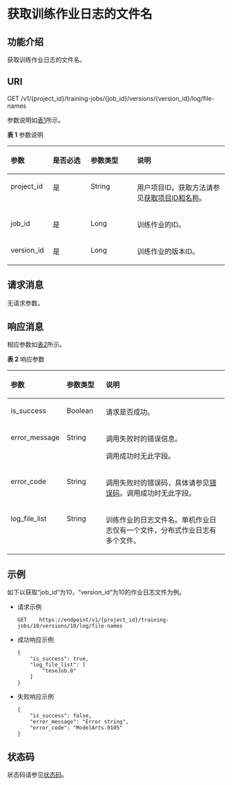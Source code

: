 # 获取训练作业日志的文件名<a name="modelarts_03_0054"></a>

## 功能介绍<a name="section43804588"></a>

获取训练作业日志的文件名。

## URI<a name="section58696980"></a>

GET /v1/\{project\_id\}/training-jobs/\{job\_id\}/versions/\{version\_id\}/log/file-names

参数说明如[表1](#table4669394316232)所示。

**表 1**  参数说明

<a name="table4669394316232"></a>
<table><thead align="left"><tr id="row1698378816232"><th class="cellrowborder" valign="top" width="19.36%" id="mcps1.2.5.1.1"><p id="p3928616250"><a name="p3928616250"></a><a name="p3928616250"></a>参数</p>
</th>
<th class="cellrowborder" valign="top" width="17.380000000000003%" id="mcps1.2.5.1.2"><p id="p318220716250"><a name="p318220716250"></a><a name="p318220716250"></a>是否必选</p>
</th>
<th class="cellrowborder" valign="top" width="21.34%" id="mcps1.2.5.1.3"><p id="p5643224916250"><a name="p5643224916250"></a><a name="p5643224916250"></a>参数类型</p>
</th>
<th class="cellrowborder" valign="top" width="41.92%" id="mcps1.2.5.1.4"><p id="p760948416250"><a name="p760948416250"></a><a name="p760948416250"></a>说明</p>
</th>
</tr>
</thead>
<tbody><tr id="row6661219316232"><td class="cellrowborder" valign="top" width="19.36%" headers="mcps1.2.5.1.1 "><p id="p6394012216250"><a name="p6394012216250"></a><a name="p6394012216250"></a>project_id</p>
</td>
<td class="cellrowborder" valign="top" width="17.380000000000003%" headers="mcps1.2.5.1.2 "><p id="p1176739816250"><a name="p1176739816250"></a><a name="p1176739816250"></a>是</p>
</td>
<td class="cellrowborder" valign="top" width="21.34%" headers="mcps1.2.5.1.3 "><p id="p1363517816250"><a name="p1363517816250"></a><a name="p1363517816250"></a>String</p>
</td>
<td class="cellrowborder" valign="top" width="41.92%" headers="mcps1.2.5.1.4 "><p id="p3070766316250"><a name="p3070766316250"></a><a name="p3070766316250"></a>用户项目ID。获取方法请参见<a href="获取项目ID和名称.md">获取项目ID和名称</a>。</p>
</td>
</tr>
<tr id="row2898837316232"><td class="cellrowborder" valign="top" width="19.36%" headers="mcps1.2.5.1.1 "><p id="p1217225116250"><a name="p1217225116250"></a><a name="p1217225116250"></a>job_id</p>
</td>
<td class="cellrowborder" valign="top" width="17.380000000000003%" headers="mcps1.2.5.1.2 "><p id="p4642824116250"><a name="p4642824116250"></a><a name="p4642824116250"></a>是</p>
</td>
<td class="cellrowborder" valign="top" width="21.34%" headers="mcps1.2.5.1.3 "><p id="p259117616250"><a name="p259117616250"></a><a name="p259117616250"></a>Long</p>
</td>
<td class="cellrowborder" valign="top" width="41.92%" headers="mcps1.2.5.1.4 "><p id="p855869516250"><a name="p855869516250"></a><a name="p855869516250"></a>训练作业的ID。</p>
</td>
</tr>
<tr id="row212991911419"><td class="cellrowborder" valign="top" width="19.36%" headers="mcps1.2.5.1.1 "><p id="p1131191914416"><a name="p1131191914416"></a><a name="p1131191914416"></a>version_id</p>
</td>
<td class="cellrowborder" valign="top" width="17.380000000000003%" headers="mcps1.2.5.1.2 "><p id="p453211267419"><a name="p453211267419"></a><a name="p453211267419"></a>是</p>
</td>
<td class="cellrowborder" valign="top" width="21.34%" headers="mcps1.2.5.1.3 "><p id="p15131119148"><a name="p15131119148"></a><a name="p15131119148"></a>Long</p>
</td>
<td class="cellrowborder" valign="top" width="41.92%" headers="mcps1.2.5.1.4 "><p id="p15131161912419"><a name="p15131161912419"></a><a name="p15131161912419"></a>训练作业的版本ID。</p>
</td>
</tr>
</tbody>
</table>

## 请求消息<a name="section441563135511"></a>

无请求参数。

## 响应消息<a name="section41752178"></a>

相应参数如[表2](#table3969737616316)所示。

**表 2**  响应参数

<a name="table3969737616316"></a>
<table><thead align="left"><tr id="row4420603516316"><th class="cellrowborder" valign="top" width="25.722572257225725%" id="mcps1.2.4.1.1"><p id="p201671416332"><a name="p201671416332"></a><a name="p201671416332"></a>参数</p>
</th>
<th class="cellrowborder" valign="top" width="18.001800180018%" id="mcps1.2.4.1.2"><p id="p1121753616332"><a name="p1121753616332"></a><a name="p1121753616332"></a>参数类型</p>
</th>
<th class="cellrowborder" valign="top" width="56.27562756275627%" id="mcps1.2.4.1.3"><p id="p3620524816332"><a name="p3620524816332"></a><a name="p3620524816332"></a>说明</p>
</th>
</tr>
</thead>
<tbody><tr id="row4112635105011"><td class="cellrowborder" valign="top" width="25.722572257225725%" headers="mcps1.2.4.1.1 "><p id="p2530905217407"><a name="p2530905217407"></a><a name="p2530905217407"></a>is_success</p>
</td>
<td class="cellrowborder" valign="top" width="18.001800180018%" headers="mcps1.2.4.1.2 "><p id="p2536505617407"><a name="p2536505617407"></a><a name="p2536505617407"></a>Boolean</p>
</td>
<td class="cellrowborder" valign="top" width="56.27562756275627%" headers="mcps1.2.4.1.3 "><p id="p4130369517407"><a name="p4130369517407"></a><a name="p4130369517407"></a>请求是否成功。</p>
</td>
</tr>
<tr id="row13693818959"><td class="cellrowborder" valign="top" width="25.722572257225725%" headers="mcps1.2.4.1.1 "><p id="p36949182517"><a name="p36949182517"></a><a name="p36949182517"></a>error_message</p>
</td>
<td class="cellrowborder" valign="top" width="18.001800180018%" headers="mcps1.2.4.1.2 "><p id="p4694111814518"><a name="p4694111814518"></a><a name="p4694111814518"></a>String</p>
</td>
<td class="cellrowborder" valign="top" width="56.27562756275627%" headers="mcps1.2.4.1.3 "><p id="p1883217281754"><a name="p1883217281754"></a><a name="p1883217281754"></a>调用失败时的错误信息。</p>
<p id="p283417281056"><a name="p283417281056"></a><a name="p283417281056"></a>调用成功时无此字段。</p>
</td>
</tr>
<tr id="row1122668316316"><td class="cellrowborder" valign="top" width="25.722572257225725%" headers="mcps1.2.4.1.1 "><p id="p2549041516332"><a name="p2549041516332"></a><a name="p2549041516332"></a>error_code</p>
</td>
<td class="cellrowborder" valign="top" width="18.001800180018%" headers="mcps1.2.4.1.2 "><p id="p732886516332"><a name="p732886516332"></a><a name="p732886516332"></a>String</p>
</td>
<td class="cellrowborder" valign="top" width="56.27562756275627%" headers="mcps1.2.4.1.3 "><p id="p5676720116332"><a name="p5676720116332"></a><a name="p5676720116332"></a>调用失败时的错误码，具体请参见<a href="错误码.md">错误码</a>。调用成功时无此字段。</p>
</td>
</tr>
<tr id="row977626816316"><td class="cellrowborder" valign="top" width="25.722572257225725%" headers="mcps1.2.4.1.1 "><p id="p306381116332"><a name="p306381116332"></a><a name="p306381116332"></a>log_file_list</p>
</td>
<td class="cellrowborder" valign="top" width="18.001800180018%" headers="mcps1.2.4.1.2 "><p id="p3611764516332"><a name="p3611764516332"></a><a name="p3611764516332"></a>String</p>
</td>
<td class="cellrowborder" valign="top" width="56.27562756275627%" headers="mcps1.2.4.1.3 "><p id="p3984816716332"><a name="p3984816716332"></a><a name="p3984816716332"></a>训练作业的日志文件名。单机作业日志仅有一个文件，分布式作业日志有多个文件。</p>
</td>
</tr>
</tbody>
</table>

## 示例<a name="section443195819497"></a>

如下以获取“job\_id“为10，“version\_id“为10的作业日志文件为例。

-   请求示例

    ```
    GET    https://endpoint/v1/{project_id}/training-jobs/10/versions/10/log/file-names
    ```


-   成功响应示例

    ```
    {
        "is_success": true,
        "log_file_list": [
            "teseJob.0"
        ]
    }
    ```

-   失败响应示例

    ```
    {
        "is_success": false,
        "error_message": "Error string",
        "error_code": "ModelArts.0105"
    }
    ```


## 状态码<a name="section16342114917109"></a>

状态码请参见[状态码](状态码.md)。

